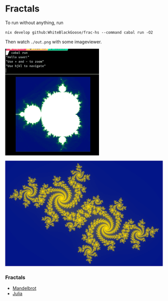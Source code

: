 # Fractals

To run without anything, run
```
nix develop github:WhiteBlackGoose/frac-hs --command cabal run -O2
```
Then watch `./out.png` with some imageviewer.

![](./mandel5.gif)

![](./out.png)

### Fractals

- [Mandelbrot](https://en.wikipedia.org/wiki/Mandelbrot_set)
- [Julia](https://en.wikipedia.org/wiki/Julia_set)
